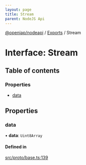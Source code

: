 ```yaml
---
layout: page
title: Stream
parent: NodeJS Api
---
```

[@openiap/nodeapi](../README.html#) / [Exports](../modules.html#) / Stream

# Interface: Stream

## Table of contents

### Properties

- [data](Stream.html##data)

## Properties

### data

• **data**: `Uint8Array`

#### Defined in

[src/proto/base.ts:139](https://github.com/openiap/nodeapi/blob/a6b5438/src/proto/base.ts#L139)
